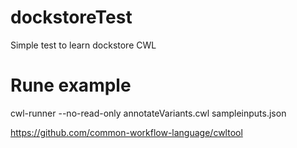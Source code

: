 # dockstoreTest
Simple test to learn dockstore CWL

# Rune example
cwl-runner --no-read-only annotateVariants.cwl sampleinputs.json


https://github.com/common-workflow-language/cwltool

